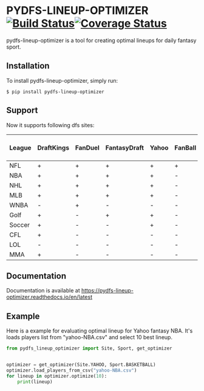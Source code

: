 # PYDFS-LINEUP-OPTIMIZER [![Build Status](https://travis-ci.org/DimaKudosh/pydfs-lineup-optimizer.svg?branch=master)](https://travis-ci.org/DimaKudosh/pydfs-lineup-optimizer)[![Coverage Status](https://coveralls.io/repos/github/DimaKudosh/pydfs-lineup-optimizer/badge.svg?branch=master)](https://coveralls.io/github/DimaKudosh/pydfs-lineup-optimizer?branch=master)
pydfs-lineup-optimizer is a tool for creating optimal lineups for daily fantasy sport. 

## Installation
To install pydfs-lineup-optimizer, simply run:
```
$ pip install pydfs-lineup-optimizer
```

## Support
Now it supports following dfs sites:

League | DraftKings | FanDuel | FantasyDraft | Yahoo | FanBall | DraftKing Captain Mode |
------ | ---------- | ------- | ------------ | ----- | ------- | ---------------------- |
NFL    | +          | +       | +            | +     | +       | +                      |
NBA    | +          | +       | +            | +     | -       | +                      |
NHL    | +          | +       | +            | +     | -       | -                      |
MLB    | +          | +       | +            | +     | -       | +                      |
WNBA   | -          | +       | -            | -     | -       | -                      |
Golf   | +          | -       | +            | +     | -       | -                      |
Soccer | +          | -       | -            | +     | -       | -                      |
CFL    | +          | -       | -            | -     | -       | -                      |
LOL    | -          | -       | -            | -     | -       | +                      |
MMA    | +          | -       | -            | -     | -       | -                      |


## Documentation
Documentation is available at https://pydfs-lineup-optimizer.readthedocs.io/en/latest

## Example
Here is a example for evaluating optimal lineup for Yahoo fantasy NBA. It's loads players list from "yahoo-NBA.csv" and select 10 best lineup.
```python
from pydfs_lineup_optimizer import Site, Sport, get_optimizer


optimizer = get_optimizer(Site.YAHOO, Sport.BASKETBALL)
optimizer.load_players_from_csv("yahoo-NBA.csv")
for lineup in optimizer.optimize(10):
    print(lineup)
```
